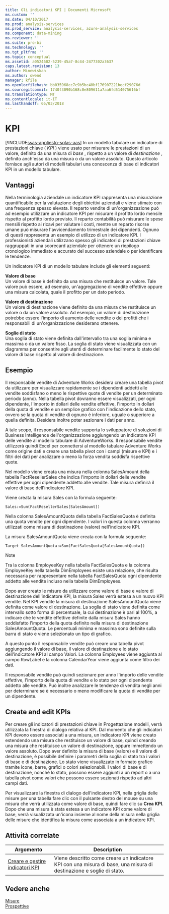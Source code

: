 ```yaml
---
title: Gli indicatori KPI | Documenti Microsoft
ms.custom: ''
ms.date: 04/10/2017
ms.prod: analysis-services
ms.prod_service: analysis-services, azure-analysis-services
ms.component: data-mining
ms.reviewer: ''
ms.suite: pro-bi
ms.technology: ''
ms.tgt_pltfrm: ''
ms.topic: conceptual
ms.assetid: a0524602-5239-45a7-8c44-2477302a3637
caps.latest.revision: 13
author: Minewiskan
ms.author: owend
manager: kfile
ms.openlocfilehash: bb035968cc7c9b5bc40bf176907221becf29076d
ms.sourcegitcommit: 1740f3090b168c0e809611a7aa6fd514075616bf
ms.translationtype: MT
ms.contentlocale: it-IT
ms.lasthandoff: 05/03/2018
---
```

# <a name="kpis"></a>KPI
[!INCLUDE[ssas-appliesto-sqlas-aas](../../includes/ssas-appliesto-sqlas-aas.md)]
  In un modello tabulare un indicatore di prestazioni chiave ( *KPI* ) viene usato per misurare le prestazioni di un valore, definito da una misura di *base* , rispetto a un valore di *destinazione* , definito anch'esso da una misura o da un valore assoluto. Questo articolo fornisce agli autori di modelli tabulari una conoscenza di base di indicatori KPI in un modello tabulare.  
  
##  <a name="bkmk_benefits"></a> Vantaggi  
 Nella terminologia aziendale un indicatore KPI rappresenta una misurazione quantificabile per la valutazione degli obiettivi aziendali e viene stimato con una frequenza spesso elevata. Il reparto vendite di un'organizzazione può ad esempio utilizzare un indicatore KPI per misurare il profitto lordo mensile rispetto al profitto lordo previsto. Il reparto contabilità può misurare le spese mensili rispetto ai ricavi per valutare i costi, mentre un reparto risorse umane può misurare l'avvicendamento trimestrale dei dipendenti. Ognuno di questi rappresenta un esempio di utilizzo di un indicatore KPI. I professionisti aziendali utilizzano spesso gli indicatori di prestazioni chiave raggruppati in una scorecard aziendale per ottenere un riepilogo cronologico immediato e accurato del successo aziendale o per identificare le tendenze.  
  
 Un indicatore KPI di un modello tabulare include gli elementi seguenti:  
  
 **Valore di base**  
 Un valore di base è definito da una misura che restituisce un valore. Tale valore può essere, ad esempio, un'aggregazione di vendite effettive oppure una misura calcolata, quale il profitto per un dato periodo.  
  
 **Valore di destinazione**  
 Un valore di destinazione viene definito da una misura che restituisce un valore o da un valore assoluto. Ad esempio, un valore di destinazione potrebbe essere l'importo di aumento delle vendite o dei profitti che i responsabili di un'organizzazione desiderano ottenere.  
  
 **Soglie di stato**  
 Una soglia di stato viene definita dall'intervallo tra una soglia minima e massima o da un valore fisso. La soglia di stato viene visualizzata con un diagramma per consentire agli utenti di determinare facilmente lo stato del valore di base rispetto al valore di destinazione.  
  
##  <a name="bkmk_example"></a> Esempio  
 Il responsabile vendite di Adventure Works desidera creare una tabella pivot da utilizzare per visualizzare rapidamente se i dipendenti addetti alle vendite soddisfano o meno le rispettive quote di vendite per un determinato periodo (anno). Nella tabella pivot dovranno essere visualizzati, per ogni dipendente, l'importo in dollari delle vendite effettive, l'importo in dollari della quota di vendite e un semplice grafico con l'indicazione dello stato, ovvero se la quota di vendite di ognuno è inferiore, uguale o superiore a quella definita. Desidera inoltre poter sezionare i dati per anno.  
  
 A tale scopo, il responsabile vendite supporta lo sviluppatore di soluzioni di Business Intelligence dell'organizzazione aggiungendo un indicatore KPI delle vendite al modello tabulare di AdventureWorks. Il responsabile vendite utilizzerà quindi Excel per connettersi al modello tabulare Adventure Works come origine dati e creare una tabella pivot con i campi (misure e KPI) e i filtri dei dati per analizzare o meno la forza vendita soddisfa rispettive quote.  
  
 Nel modello viene creata una misura nella colonna SalesAmount della tabella FactResellerSales che indica l'importo in dollari delle vendite effettive per ogni dipendente addetto alle vendite. Tale misura definirà il valore di base dell'indicatore KPI.  
  
 Viene creata la misura Sales con la formula seguente:  
  
```  
Sales:=Sum(FactResellerSales[SalesAmount])  
```  
  
 Nella colonna SalesAmountQuota della tabella FactSalesQuota è definita una quota vendite per ogni dipendente. I valori in questa colonna verranno utilizzati come misura di destinazione (valore) nell'indicatore KPI.  
  
 La misura SalesAmountQuota viene creata con la formula seguente:  
  
```  
Target SalesAmountQuota:=Sum(FactSalesQuota[SalesAmountQuota])  
```  
  
> [!NOTE]  
>  Tra la colonna EmployeeKey nella tabella FactSalesQuota e la colonna EmployeeKey nella tabella DimEmployees esiste una relazione, che risulta necessaria per rappresentare nella tabella FactSalesQuota ogni dipendente addetto alle vendite incluso nella tabella DimEmployees.  
  
 Dopo aver creato le misure da utilizzare come valore di base e valore di destinazione dell'indicatore KPI, la misura Sales verrà estesa a un nuovo KPI vendite. Nel KPI vendite la misura di destinazione SalesAmountQuota viene definita come valore di destinazione. La soglia di stato viene definita come intervallo sotto forma di percentuale, la cui destinazione è pari al 100%, a indicare che le vendite effettive definite dalla misura Sales hanno soddisfatto l'importo della quota definito nella misura di destinazione SalesAmountQuota. Le percentuali minima e massima sono definite sulla barra di stato e viene selezionato un tipo di grafico.  
  
 A questo punto il responsabile vendite può creare una tabella pivot aggiungendo il valore di base, il valore di destinazione e lo stato dell'indicatore KPI al campo Valori. La colonna Employees viene aggiunta al campo RowLabel e la colonna CalendarYear viene aggiunta come filtro dei dati.  
  
 Il responsabile vendite può quindi sezionare per anno l'importo delle vendite effettive, l'importo della quota di vendite e lo stato per ogni dipendente addetto alle vendite. Può inoltre analizzare le tendenze di vendita negli anni per determinare se è necessario o meno modificare la quota di vendite per un dipendente.  
  
##  <a name="bkmk_create"></a> Create and edit KPIs  
 Per creare gli indicatori di prestazioni chiave in Progettazione modelli, verrà utilizzata la finestra di dialogo relativa al KPI. Dal momento che gli indicatori KPI devono essere associati a una misura, un indicatore KPI viene creato estendendo una misura che restituisce un valore di base, quindi creando una misura che restituisce un valore di destinazione, oppure immettendo un valore assoluto. Dopo aver definito la misura di base (valore) e il valore di destinazione, è possibile definire i parametri della soglia di stato tra i valori di base e di destinazione. Lo stato viene visualizzato in formato grafico tramite icone, barre, grafici o colori selezionabili. I valori di base e di destinazione, nonché lo stato, possono essere aggiunti a un report o a una tabella pivot come valori che possono essere sezionati rispetto ad altri campi dati.  
  
 Per visualizzare la finestra di dialogo dell'indicatore KPI, nella griglia delle misure per una tabella fare clic con il pulsante destro del mouse su una misura che verrà utilizzata come valore di base, quindi fare clic su **Crea KPI**. Dopo che una misura è stata estesa a un indicatore KPI come valore di base, verrà visualizzata un'icona insieme al nome della misura nella griglia delle misure che identifica la misura come associata a un indicatore KPI.  
  
##  <a name="bkmk_related_tasks"></a> Attività correlate  
  
|Argomento|Description|  
|-----------|-----------------|  
|[Creare e gestire indicatori KPI](../../analysis-services/tabular-models/create-and-manage-kpis-ssas-tabular.md)|Viene descritto come creare un indicatore KPI con una misura di base, una misura di destinazione e soglie di stato.|  
  
## <a name="see-also"></a>Vedere anche  
 [Misure](../../analysis-services/tabular-models/measures-ssas-tabular.md)   
 [Prospettive](../../analysis-services/tabular-models/perspectives-ssas-tabular.md)  
  
  

